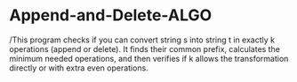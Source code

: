 # Append-and-Delete-ALGO

/This program checks if you can convert string s into string t in exactly k operations (append or delete). It finds their common prefix, calculates the minimum needed operations, and then verifies if k allows the transformation directly or with extra even operations.
